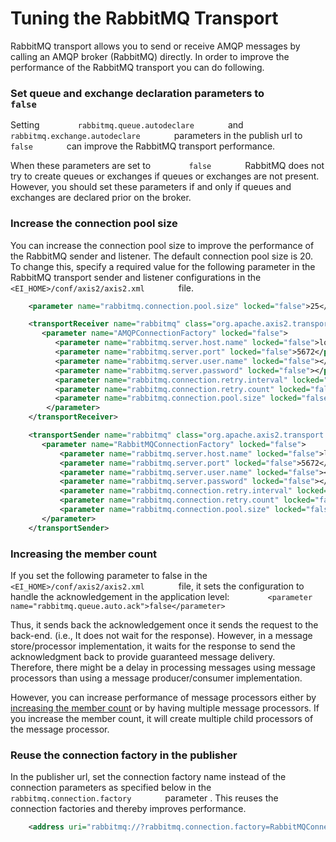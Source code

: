 # Tuning the RabbitMQ Transport

RabbitMQ transport allows you to send or receive AMQP messages by
calling an AMQP broker (RabbitMQ) directly. In order to improve the
performance of the RabbitMQ transport you can do following.

### Set queue and exchange declaration parameters to `         false        `

Setting `         rabbitmq.queue.autodeclare        ` and
`         rabbitmq.exchange.autodeclare        ` parameters in the
publish url to `         false        ` can improve the
RabbitMQ transport performance.

When these parameters are set to `         false        ` RabbitMQ does
not try to create queues or exchanges if queues or exchanges are not
present. However, you should set these parameters if and only if queues
and exchanges are declared prior on the broker.

### Increase the connection pool size

You can increase the connection pool size to improve the performance of
the RabbitMQ sender and listener. The default connection pool size is
20. To change this, specify a required value for the
following parameter in the RabbitMQ transport sender and listener
configurations in the `         <EI_HOME>/conf/axis2/axis2.xml        `
file.

``` xml
    <parameter name="rabbitmq.connection.pool.size" locked="false">25</parameter>
```

``` xml
    <transportReceiver name="rabbitmq" class="org.apache.axis2.transport.rabbitmq.RabbitMQListener">
       <parameter name="AMQPConnectionFactory" locked="false">
          <parameter name="rabbitmq.server.host.name" locked="false">localhost</parameter>
          <parameter name="rabbitmq.server.port" locked="false">5672</parameter>
          <parameter name="rabbitmq.server.user.name" locked="false"></parameter>
          <parameter name="rabbitmq.server.password" locked="false"></parameter>
          <parameter name="rabbitmq.connection.retry.interval" locked="false">10000</parameter>
          <parameter name="rabbitmq.connection.retry.count" locked="false">5</parameter>
          <parameter name="rabbitmq.connection.pool.size" locked="false">25</parameter>
        </parameter>
    </transportReceiver>
```

``` xml
    <transportSender name="rabbitmq" class="org.apache.axis2.transport.rabbitmq.RabbitMQSender">
       <parameter name="RabbitMQConnectionFactory" locked="false">
           <parameter name="rabbitmq.server.host.name" locked="false">localhost</parameter>
           <parameter name="rabbitmq.server.port" locked="false">5672</parameter>
           <parameter name="rabbitmq.server.user.name" locked="false"></parameter>
           <parameter name="rabbitmq.server.password" locked="false"></parameter>
           <parameter name="rabbitmq.connection.retry.interval" locked="false">10000</parameter>
           <parameter name="rabbitmq.connection.retry.count" locked="false">5</parameter>
           <parameter name="rabbitmq.connection.pool.size" locked="false">10</parameter>
       </parameter>
    </transportSender>
```
### Increasing the member count

If you set the following parameter to false in the
`         <EI_HOME>/conf/axis2/axis2.xml        ` file, it sets the
configuration to handle the acknowledgement in the application level:
`         <parameter name="rabbitmq.queue.auto.ack">false</parameter>        `

Thus, it sends back the acknowledgement once it sends the request to the
back-end. (i.e., It does not wait for the response). However, in a
message store/processor implementation, it waits for the response to
send the acknowledgment back to provide guaranteed message delivery.
Therefore, there might be a delay in processing messages using message
processors than using a message producer/consumer implementation.

However, you can increase performance of message processors either by
[increasing the member
count](https://docs.wso2.com/display/EI650/Message+Processing+in+a+Worker-Manager+Cluster+Mode)
or by having multiple message processors. If you increase the member
count, it will create multiple child processors of the message
processor.

### Reuse the connection factory in the publisher

In the publisher url, set the connection factory name instead of the
connection parameters as specified below in the
`         rabbitmq.connection.factory        ` parameter . This reuses
the connection factories and thereby improves performance.

``` xml
    <address uri="rabbitmq://?rabbitmq.connection.factory=RabbitMQConnectionFactory&amp;rabbitmq.queue.name=queue1&amp;rabbitmq.queue.routing.key=queue1&amp;rabbitmq.replyto.name=replyqueue&amp;rabbitmq.exchange.name=ex1&amp;rabbitmq.queue.autodeclare=false&amp;rabbitmq.exchange.autodeclare=false&amp;rabbitmq.replyto.name=response_queue"/>
```

